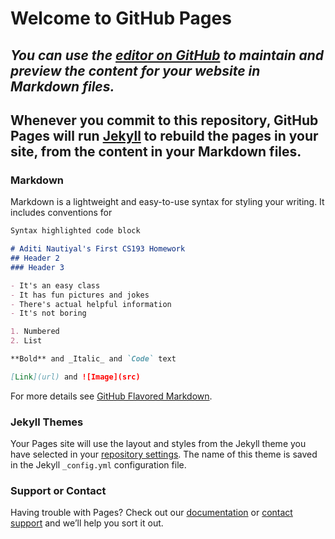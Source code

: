 # Welcome to GitHub Pages

## **_You can use the [editor on GitHub](https://github.com/kalutes/CS193_Fall18_Lab1/edit/master/index.md) to maintain and preview the content for your website in Markdown files._**

## **Whenever you commit to this repository, GitHub Pages will run [Jekyll](https://jekyllrb.com/) to rebuild the pages in your site, from the content in your Markdown files.**

### Markdown

Markdown is a lightweight and easy-to-use syntax for styling your writing. It includes conventions for

```markdown
Syntax highlighted code block

# Aditi Nautiyal's First CS193 Homework
## Header 2
### Header 3

- It's an easy class
- It has fun pictures and jokes
- There's actual helpful information
- It's not boring

1. Numbered
2. List

**Bold** and _Italic_ and `Code` text

[Link](url) and ![Image](src)
```

For more details see [GitHub Flavored Markdown](https://guides.github.com/features/mastering-markdown/).

### Jekyll Themes

Your Pages site will use the layout and styles from the Jekyll theme you have selected in your [repository settings](https://github.com/kalutes/CS193_Fall18_Lab1/settings). The name of this theme is saved in the Jekyll `_config.yml` configuration file.

### Support or Contact

Having trouble with Pages? Check out our [documentation](https://help.github.com/categories/github-pages-basics/) or [contact support](https://github.com/contact) and we’ll help you sort it out.
